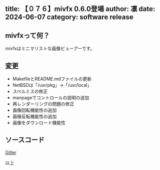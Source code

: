 title: 【０７６】mivfx 0.6.0登場
author: 凛
date: 2024-06-07
category: software release
----
## mivfxって何？
mivfxはミニマリストな画像ビューアーです。

## 変更
* MakefileとREADME.mdファイルの更新
* NetBSDは「/usr/pkg」→「/usr/local」
* スペルミスの修正
* manpageでコントロールの説明の追加
* 再レンダーリングの問題の修正
* 画像回転機能性の追加
* 画像反転機能性の追加
* 画像をダウンロード機能性

## ソースコード
[Gitler](https://gitler.moe/suwako/mivfx)

以上
